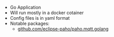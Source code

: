 - Go Application
- Will run mostly in a docker cotainer
- Config files is in yaml format
- Notable packages: 
  - [github.com/eclipse-paho/paho.mqtt.golang](https://github.com/eclipse-paho/paho.mqtt.golang)